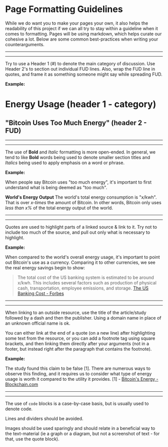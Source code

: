 # Page Formatting Guidelines

While we do want you to make your pages your own, it also helps the readability of this project if we can all try to stay within a guideline when it comes to formatting. Pages will be using markdown, which helps curate our cohesive a lot. Below are some common best-practices when writing your counterarguments.

***
***

Try to use a Header 1 (#) to denote the main category of discussion. Use Header 2's to section out individual FUD lines. Also, wrap the FUD line in quotes, and frame it as something someone might say while spreading FUD.

**Example:**

# Energy Usage (header 1 - category)
## "Bitcoin Uses Too Much Energy" (header 2 - FUD)

***
***

The use of **Bold** and *Italic* formatting is more open-ended. In general, we tend to like **Bold** words being used to denote smaller section titles and *Italics* being used to apply emphasis on a word or phrase.

**Example:**

When people say Bitcoin uses "too much energy", it's important to first understand what is being deemed as "too much".

**World's Energy Output**
The world's total energy consumption is "x/kwh". That is over *x-times* the amount of Bitcoin. In other words, Bitcoin only uses *less than x%* of the total energy output of the world.

***
***

Quotes are used to highlight parts of a linked source & link to it. Try not to include too much of the source, and pull out only what is necessary to highlight.

**Example:**

When compared to the world's overall energy usage, it's important to point out Bitcoin's use as a currency. Comparing it to other currencies, we see the real energy savings begin to show:
> The total cost of the US banking system is estimated to be around x/kwh. This includes several factors such as production of physical cash, transportation, employee emissions, and storage.
> [The US Banking Cost - Forbes](#)

***
***

When linking to an outside resource, use the title of the article/study followed by a dash and then the publisher. Using a domain name in place of an unknown official name is ok.

You can either link at the end of a quote (on a new line) after highlighting some text from the resource, or you can add a footnote tag using square brackets, and then linking them directly after your arguments (not in a footer, but instead right after the paragraph that contains the footnote).

**Example:**

The study found this claim to be false [1]. There are numerous ways to observe this finding, and it requires us to consider what type of energy usage is worth it compared to the utility it provides.
[1] - [Bitcoin's Energy - Blockchain.com](#)

***
***

The use of `code` blocks is a case-by-case basis, but is usually used to denote code.

Lines and dividers should be avoided.

Images should be used sparingly and should relate in a beneficial way to the text-material (ie a graph or a diagram, but not a screenshot of text - for that, use the quote block).
